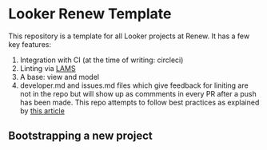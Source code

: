 # Looker Renew Template

This repository is a template for all Looker projects at Renew. It has a few key
features:
1. Integration with CI (at the time of writing: circleci)
2. Linting via [LAMS](https://looker-open-source.github.io/look-at-me-sideways/rules.html)
3. A base: view and model
4. developer.md and issues.md files which give feedback for liniting are not in the repo but will show up as commments in every PR after a push has been made.
This repo attempts to follow best practices as explained by [this article](https://discourse.looker.com/t/introducing-lams-a-lookml-style-guide-and-linter/10603)

## Bootstrapping a new project

